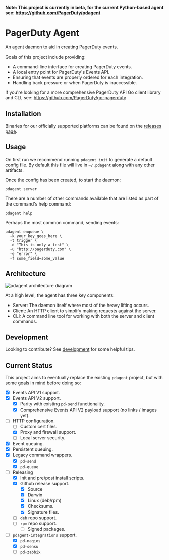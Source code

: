 **Note: This project is currently in beta, for the current Python-based agent see: https://github.com/PagerDuty/pdagent**

# PagerDuty Agent

An agent daemon to aid in creating PagerDuty events.

Goals of this project include providing:

- A command-line interface for creating PagerDuty events.
- A local entry point for PagerDuty's Events API.
- Ensuring that events are properly ordered for each integration.
- Handling back pressure or when PagerDuty is inaccessible.

If you're looking for a more comprehensive PagerDuty API Go client library and CLI, see: https://github.com/PagerDuty/go-pagerduty

## Installation

Binaries for our officially supported platforms can be found on the [releases page](https://github.com/PagerDuty/go-pdagent/releases).

## Usage

On first run we recommend running `pdagent init` to generate a default config file. By default this file will live in `~/.pdagent` along with any other artifacts.

Once the config has been created, to start the daemon:

```
pdagent server
```

There are a number of other commands available that are listed as part of the command's help command:

```
pdagent help
```

Perhaps the most common command, sending events:

```
pdagent enqueue \
  -k your_key_goes_here \
  -t trigger \
  -d "This is only a test" \
  -u "http://pagerduty.com" \
  -e "error" \
  -f some_field=some_value
```

## Architecture

![pdagent architecture diagram](http://www.plantuml.com/plantuml/proxy?cache=no&src=https://raw.github.com/PagerDuty/go-pdagent/main/docs/architecture-diagram.txt)

At a high level, the agent has three key components:

- Server: The daemon itself where most of the heavy lifting occurs.
- Client: An HTTP client to simplify making requests against the server.
- CLI: A command line tool for working with both the server and client commands.

## Development

Looking to contribute? See [development](/docs/development.md) for some helpful tips.

## Current Status

This project aims to eventually replace the existing `pdagent` project, but with some goals in mind before doing so:

- [x] Events API V1 support.
- [X] Events API V2 support.
    - [X] Parity with existing `pd-send` functionality.
    - [X] Comprehensive Events API V2 payload support (no links / images yet).
- [ ] HTTP configuration.
    - [ ] Custom cert files.
    - [x] Proxy and firewall support.
    - [ ] Local server security.
- [X] Event queuing.
- [X] Persistent queuing.
- [x] Legacy command wrappers.
    - [x] `pd-send`
    - [x] `pd-queue`
- [ ] Releasing
    - [x] Init and pre/post install scripts.
    - [X] Github release support.
        - [X] Source
        - [X] Darwin
        - [X] Linux (deb/rpm)
        - [X] Checksums.
        - [X] Signature files.
    - [ ] `deb` repo support.
    - [ ] `rpm` repo support.
        - [ ] Signed packages.
- [ ] `pdagent-integrations` support.
    - [x] `pd-nagios`
    - [x] `pd-sensu`
    - [ ] `pd-zabbix`

